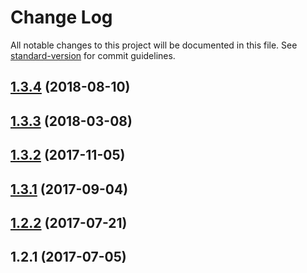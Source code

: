 # Change Log

All notable changes to this project will be documented in this file. See [standard-version](https://github.com/conventional-changelog/standard-version) for commit guidelines.

<a name="1.3.4"></a>
## [1.3.4](https://github.com/JetBrains/stylelint-config-jetbrains/compare/v1.3.3...v1.3.4) (2018-08-10)



<a name="1.3.3"></a>
## [1.3.3](https://github.com/JetBrains/stylelint-config-jetbrains/compare/v1.3.2...v1.3.3) (2018-03-08)



<a name="1.3.2"></a>
## [1.3.2](https://github.com/JetBrains/stylelint-config-jetbrains/compare/v1.3.1...v1.3.2) (2017-11-05)



<a name="1.3.1"></a>
## [1.3.1](https://github.com/JetBrains/stylelint-config-jetbrains/compare/v1.2.2...v1.3.1) (2017-09-04)



<a name="1.2.2"></a>
## [1.2.2](https://github.com/JetBrains/stylelint-config-jetbrains/compare/v1.2.1...v1.2.2) (2017-07-21)



<a name="1.2.1"></a>
## 1.2.1 (2017-07-05)
